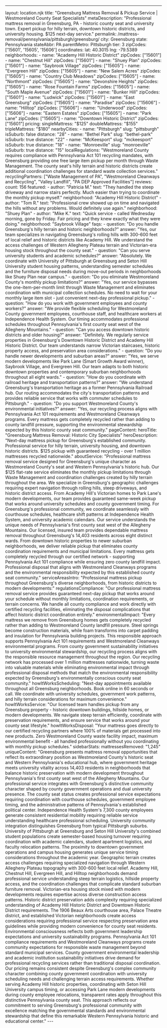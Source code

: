 ---
layout: location.njk
title: "Greensburg Mattress Removal & Pickup Service | Westmoreland County Seat Specialists" metaDescription: "Professional mattress removal in Greensburg, PA - historic county seat and university town. Expert pickup for hilly terrain, downtown historic districts, and university housing. $125 next-day service."
permalink: /mattress-removal/pennsylvania/pittsburgh/greensburg/
city: Greensburg state: Pennsylvania stateAbbr: PA parentMetro: Pittsburgh tier: 3 zipCodes: ['15601', '15605', '15606'] coordinates: lat: 40.3015 lng: -79.5389 neighborhoods: - name: "Academy Hill Historic District" zipCodes: ["15601"] - name: "Chestnut Hill" zipCodes: ["15601"] - name: "Shuey Plan" zipCodes: ["15601"] - name: "Saybrook Village" zipCodes: ["15605"] - name: "Evergreen Hill" zipCodes: ["15605"] - name: "New Salem Acres" zipCodes: ["15605"] - name: "Country Club Meadows" zipCodes: ["15605"] - name: "Northmont" zipCodes: ["15605"] - name: "Devonshire Heights" zipCodes: ["15605"] - name: "Rose Fountain Farms" zipCodes: ["15605"] - name: "South Maple Avenue" zipCodes: ["15601"] - name: "Bunker Hill" zipCodes: ["15601"] - name: "Ludwick" zipCodes: ["15601"] - name: "East Greensburg" zipCodes: ["15605"] - name: "Paradise" zipCodes: ["15606"] - name: "Hilltop" zipCodes: ["15606"] - name: "Underwood" zipCodes: ["15606"] - name: "Eastern Estates" zipCodes: ["15605"] - name: "Park Lane" zipCodes: ["15605"] - name: "Downtown Historic District" zipCodes: ["15601"] pricing: singleMattress: "$125" doubleMattress: "$155" tripleMattress: "$180" nearbyCities: - name: "Pittsburgh" slug: "pittsburgh" isSuburb: false distance: "28" - name: "Bethel Park" slug: "bethel-park" isSuburb: true distance: "22" - name: "McKeesport" slug: "mckeesport" isSuburb: true distance: "18" - name: "Monroeville" slug: "monroeville" isSuburb: true distance: "15" localRegulations: "Westmoreland County requires compliance with Pennsylvania Act 101 recycling mandates, with Greensburg providing one free large item pickup per month through Waste Management. The county seat's hilly terrain and historic districts create additional coordination challenges for standard waste collection services." recyclingPartners: ["Waste Management of PA", "Westmoreland Cleanways and Recycling", "Valley Landfill", "PA DEP Approved Facilities"] reviews: count: 156 featured: - author: "Patricia M." text: "They handled the steep driveway and narrow stairs perfectly. Much easier than trying to coordinate the monthly pickup myself." neighborhood: "Academy Hill Historic District" - author: "Tom R." text: "Professional crew showed up on time and navigated the hills without any problems. Would definitely use again." neighborhood: "Shuey Plan" - author: "Mike K." text: "Quick service - called Wednesday morning, gone by Friday. Fair pricing and they knew exactly what they were doing." neighborhood: "Saybrook Village" faqs: - question: "Do you handle Greensburg's hilly terrain and historic neighborhoods?" answer: "Yes, our team specializes in navigating Greensburg's rolling hills with 300-600 feet of local relief and historic districts like Academy Hill. We understand the access challenges of Western Allegheny Plateau terrain and Victorian-era housing stock throughout the county seat." - question: "Can you serve university students and academic schedules?" answer: "Absolutely. We coordinate with University of Pittsburgh at Greensburg and Seton Hill University student housing patterns, understanding semester schedules and the furniture disposal needs during move-out periods in neighborhoods like Shuey Plan near campus." - question: "Do you eliminate Westmoreland County's monthly pickup limitations?" answer: "Yes, our service bypasses the one-item-per-month limit through Waste Management and eliminates coordination with municipal collection schedules. No need to wait for your monthly large item slot - just convenient next-day professional pickup." - question: "How do you work with government employees and county workers?" answer: "We provide flexible scheduling for Westmoreland County government employees, courthouse staff, and healthcare workers at Independence Health System. Our timing accommodates professional schedules throughout Pennsylvania's first county seat west of the Allegheny Mountains." - question: "Can you access downtown historic districts and older housing?" answer: "Definitely. We regularly service properties in Greensburg's Downtown Historic District and Academy Hill Historic District. Our team understands narrow Victorian staircases, historic property access, and preservation area considerations." - question: "Do you handle newer developments and suburban areas?" answer: "Yes, we serve modern developments like Park Lane (Smart Growth Award winner), Saybrook Village, and Evergreen Hill. Our team adapts to both historic downtown properties and contemporary suburban neighborhoods throughout all eight wards." - question: "How do you coordinate with railroad heritage and transportation patterns?" answer: "We understand Greensburg's transportation heritage as a former Pennsylvania Railroad hub. Our routing accommodates the city's transportation patterns and provides reliable service that works with commuter schedules to Pittsburgh." - question: "Do you support Westmoreland County's environmental initiatives?" answer: "Yes, our recycling process aligns with Pennsylvania Act 101 requirements and Westmoreland Cleanways programs. Every mattress gets completely recycled rather than adding to county landfill pressure, supporting the environmental stewardship expected by this historic county seat community." pageContent: heroTitle: "Greensburg Mattress Removal: Historic City Specialists" heroDescription: "Next-day mattress pickup for Greensburg's established community. Professional service for hilly terrain, university housing, and downtown historic districts. $125 pickup with guaranteed recycling - over 1 million mattresses recycled nationwide." aboutService: "Professional mattress removal service designed for Greensburg's unique character as Westmoreland County's seat and Western Pennsylvania's historic hub. Our $125 flat-rate service eliminates the monthly pickup limitations through Waste Management and coordination challenges created by hilly terrain throughout the area. We specialize in Greensburg's geographic challenges requiring expert navigation through rolling hills, steep driveways, and historic district access. From Academy Hill's Victorian homes to Park Lane's modern developments, our team provides guaranteed same-week pickup that works around university schedules and county government timing. For Greensburg's professional community, we coordinate seamlessly with courthouse schedules, healthcare shift patterns at Independence Health System, and university academic calendars. Our service understands the unique needs of Pennsylvania's first county seat west of the Allegheny Mountains. Our licensed, insured team provides dependable mattress removal throughout Greensburg's 14,403 residents across eight distinct wards. From downtown historic properties to newer suburban neighborhoods, we deliver reliable pickup that eliminates county coordination requirements and municipal limitations. Every mattress gets completely recycled through our certified network - supporting Pennsylvania Act 101 compliance while ensuring zero county landfill impact. Professional disposal that aligns with Westmoreland Cleanways programs and the environmental responsibility expected by this established county seat community." serviceAreasIntro: "Professional mattress pickup throughout Greensburg's diverse neighborhoods, from historic districts to modern developments:" regulationsCompliance: "Our professional mattress removal service provides guaranteed next-day pickup that works around your schedule without monthly limitations, coordination requirements, or terrain concerns. We handle all county compliance and work directly with certified recycling facilities, eliminating the disposal complications that affect historic district coordination entirely." environmentalImpact: "Every mattress we remove from Greensburg homes gets completely recycled rather than adding to Westmoreland County landfill pressure. Steel springs become construction materials, while foam transforms into carpet padding and insulation for Pennsylvania building projects. This responsible approach supports Pennsylvania Act 101 requirements and Westmoreland Cleanways environmental programs. From county government sustainability initiatives to university environmental stewardship, our recycling process aligns with the responsible resource management throughout the region. Our recycling network has processed over 1 million mattresses nationwide, turning waste into valuable materials while eliminating environmental impact through professional disposal methods that match the environmental responsibility expected by Greensburg's environmentally conscious county seat community." howItWorksScheduling: "Next-day appointments available throughout all Greensburg neighborhoods. Book online in 60 seconds or call. We coordinate with university schedules, government work patterns, and hilly terrain considerations for maximum convenience." howItWorksService: "Our licensed team handles pickup from any Greensburg property - historic downtown buildings, hillside homes, or modern developments. We navigate steep terrain efficiently, coordinate with preservation requirements, and ensure service that works around your county seat lifestyle." howItWorksDisposal: "Your mattress goes directly to our certified recycling partners where 100% of materials get processed into new products. Zero Westmoreland County waste facility impact, maximum environmental benefit - all handled professionally without you coordinating with monthly pickup schedules." sidebarStats: mattressesRemoved: "1,245" uniqueContent: "Greensburg presents mattress removal opportunities that reflect its extraordinary position as Westmoreland County's historic seat and Western Pennsylvania's educational hub, where government heritage meets university vitality across 14,403 residents in neighborhoods that balance historic preservation with modern development throughout Pennsylvania's first county seat west of the Allegheny Mountains. Our professional service integrates with Greensburg's distinctive community character shaped by county government operations and dual university presence. The county seat status creates professional service expectations requiring coordination with courthouse schedules, government employee timing, and the administrative patterns of Pennsylvania's established political center. Independence Health System's 7,300 county employees generate consistent residential mobility requiring reliable service understanding healthcare professional scheduling. University community integration distinguishes Greensburg from typical Pittsburgh suburbs. University of Pittsburgh at Greensburg and Seton Hill University's combined student populations create semester-based housing turnover requiring coordination with academic calendars, student apartment logistics, and faculty relocation patterns. The proximity to downtown government operations and campus housing generates unique service timing considerations throughout the academic year. Geographic terrain creates access challenges requiring specialized navigation through Western Allegheny Plateau topography with 300-600 feet local relief. Academy Hill, Chestnut Hill, Evergreen Hill, and Hilltop neighborhoods demand professional service understanding steep terrain logistics, hillside property access, and the coordination challenges that complicate standard suburban furniture removal. Victorian-era housing stock mixed with modern developments requires expertise across diverse construction access patterns. Historic district preservation adds complexity requiring specialized understanding of Academy Hill Historic District and Downtown Historic District requirements. The 1906 Beaux Arts courthouse area, Palace Theatre district, and established Victorian neighborhoods create access considerations requiring professional service respecting preservation area guidelines while providing modern convenience for county seat residents. Environmental consciousness reflects both government leadership expectations and university sustainability programs. Pennsylvania Act 101 compliance requirements and Westmoreland Cleanways programs create community expectations for responsible waste management beyond standard municipal services. County government environmental leadership and academic institution sustainability initiatives drive demand for professional recycling services rather than traditional disposal coordination. Our pricing remains consistent despite Greensburg's complex community character combining county government coordination with university scheduling needs and challenging terrain access requirements. Whether serving Academy Hill historic properties, coordinating with Seton Hill University campus timing, or accessing Park Lane modern developments during county employee relocations, transparent rates apply throughout this distinctive Pennsylvania county seat. This approach reflects our commitment to serving Greensburg's professional community with excellence matching the governmental standards and environmental stewardship that define this remarkable Western Pennsylvania historic and educational center." ---